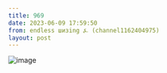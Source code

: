```yaml
---
title: 969
date: 2023-06-09 17:59:50
from: endless шизing ⍼ (channel1162404975)
layout: post
---
```


![image](photos/photo_94@09-06-2023_17-59-50.jpg)


